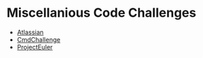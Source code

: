 # Miscellanious Code Challenges

* [Atlassian](https://plantyourcode.com/)
* [CmdChallenge](https://cmdchallenge.com/)
* [ProjectEuler](https://projecteuler.net/archives)